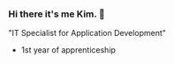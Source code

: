 ### Hi there it's me Kim. 👋

"IT Specialist for Application Development"
- 1st year of apprenticeship
